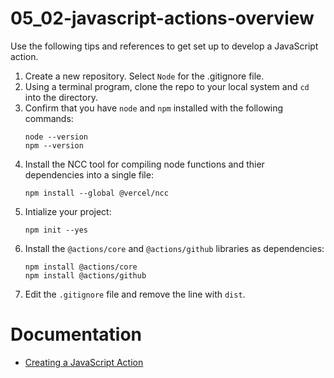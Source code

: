# 05_02-javascript-actions-overview
Use the following tips and references to get set up to develop a JavaScript action.

1. Create a new repository.  Select `Node` for the .gitignore file.
1. Using a terminal program, clone the repo to your local system and `cd` into the directory.
1. Confirm that you have `node` and `npm` installed with the following commands:
    ```
    node --version
    npm --version
    ```
1. Install the NCC tool for compiling node functions and thier dependencies into a single file:
    ```
    npm install --global @vercel/ncc
    ```
1. Intialize your project:
    ```
    npm init --yes
    ```
1. Install the `@actions/core` and `@actions/github` libraries as dependencies:
    ```
    npm install @actions/core
    npm install @actions/github
    ```
1. Edit the `.gitignore` file and remove the line with `dist`.

# Documentation
- [Creating a JavaScript Action](https://docs.github.com/en/actions/creating-actions/creating-a-javascript-action)
